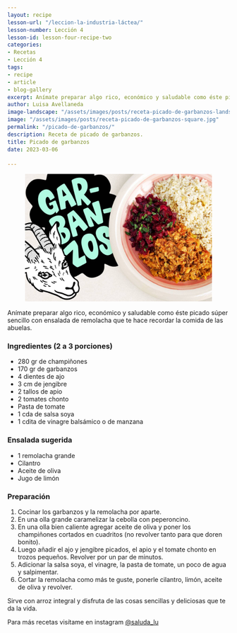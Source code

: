 ```yaml
---
layout: recipe
lesson-url: "/leccion-la-industria-láctea/"
lesson-number: Lección 4
lesson-id: lesson-four-recipe-two
categories:
- Recetas
- Lección 4
tags:
- recipe
- article
- blog-gallery
excerpt: Anímate preparar algo rico, económico y saludable como éste picado súper sencillo con ensalada de remolacha que te hace recordar la comida de las abuelas.
author: Luisa Avellaneda
image-landscape: "/assets/images/posts/receta-picado-de-garbanzos-landscape.jpg"
image: "/assets/images/posts/receta-picado-de-garbanzos-square.jpg"
permalink: "/picado-de-garbanzos/"
description: Receta de picado de garbanzos.
title: Picado de garbanzos
date: 2023-03-06

---
```

<figure>
<img src="../assets/images/posts/receta-picado-de-garbanzos-landscape.jpg">
</figure>

<p class="post-content-p post-content-space">Anímate preparar algo rico, económico y saludable como éste picado súper sencillo con ensalada de remolacha que te hace recordar la comida de las abuelas.</p>

<h3>Ingredientes (2 a 3 porciones)</h3>

<ul>
  <li>280 gr de champiñones</li>
  <li>170 gr de garbanzos</li>
  <li>4 dientes de ajo</li>
  <li>3 cm de jengibre</li>
  <li>2 tallos de apio</li>
  <li>2 tomates chonto</li>
  <li>Pasta de tomate</li>
  <li>1 cda de salsa soya </li>
  <li>1 cdita de vinagre balsámico o de manzana</li>
</ul>

<h3>Ensalada sugerida</h3>

<ul>
  <li>1 remolacha grande</li>
  <li>Cilantro</li>
  <li>Aceite de oliva</li>
  <li>Jugo de limón</li>
</ul>

<h3>Preparación</h3>

<ol>
  <li>Cocinar los garbanzos y la remolacha por aparte.</li>
  <li>En una olla grande caramelizar la cebolla con peperoncino.</li>
  <li>En una olla bien caliente agregar aceite de oliva y poner los champiñones cortados en cuadritos (no revolver tanto para que doren bonito).</li>
  <li>Luego añadir el ajo y jengibre picados, el apio y el tomate chonto en trozos pequeños. Revolver por un par de minutos.</li>
  <li>Adicionar la salsa soya, el vinagre, la pasta de tomate, un poco de agua y salpimentar.</li>
  <li>Cortar la remolacha como más te guste, ponerle cilantro, limón, aceite de oliva y revolver.</li>
</ol>

<p>Sirve con arroz integral y disfruta de las cosas sencillas y deliciosas que te da la vida.</p>

<p class="post-content-p post-content-space">Para más recetas visítame en instagram <a class="link" target="_blank" href="https://www.instagram.com/saluda_lu">@saluda_lu</a></p>
